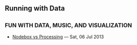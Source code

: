 ## Running with Data
<sub>FUN WITH DATA, MUSIC, AND VISUALIZATION</sub>
---

* [Nodebox vs Processing](./posts/nodebox-vs-processing.html) &mdash; Sat, 06 Jul 2013


